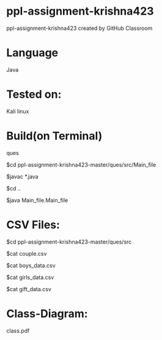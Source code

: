 # ppl-assignment-krishna423
ppl-assignment-krishna423 created by GitHub Classroom
# Language
Java
# Tested on:
Kali linux
# Build(on Terminal)
ques

$cd ppl-assignment-krishna423-master/ques/src/Main_file

$javac *.java

$cd ..

$java Main_file.Main_file
# CSV Files:
$cd ppl-assignment-krishna423-master/ques/src

$cat couple.csv

$cat boys_data.csv

$cat girls_data.csv

$cat gift_data.csv
# Class-Diagram:
class.pdf

